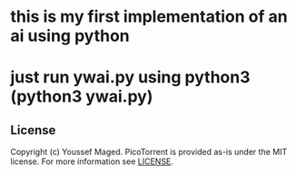 # this is my first implementation of an ai using python
# just run ywai.py using python3 (python3 ywai.py)
## License

Copyright (c) Youssef Maged. PicoTorrent is provided
as-is under the MIT license. For more information see [LICENSE](LICENSE).
